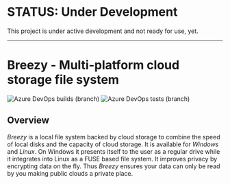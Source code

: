 # STATUS: Under Development

This project is under active development and not ready for use, yet.

-----

# Breezy - Multi-platform cloud storage file system

![Azure DevOps builds (branch)](https://img.shields.io/azure-devops/build/griffinplus/0c5429e2-3d59-4fb6-9b83-f9d93ea1d794/19/master?label=Build)
![Azure DevOps tests (branch)](https://img.shields.io/azure-devops/tests/griffinplus/breezy/19/master?label=Tests)

## Overview

*Breezy* is a local file system backed by cloud storage to combine the speed of local disks and the capacity of cloud
storage. It is available for *Windows* and *Linux*. On Windows it presents itself to the user as a regular drive while
it integrates into Linux as a FUSE based file system. It improves privacy by encrypting data on the fly. Thus *Breezy*
ensures your data can only be read by you making public clouds a private place.
